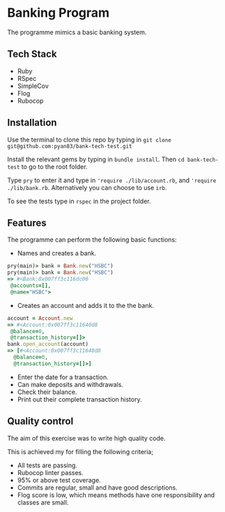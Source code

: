 # Banking Program
The programme mimics a basic banking system.

## Tech Stack
- Ruby
- RSpec
- SimpleCov
- Flog
- Rubocop

## Installation
Use the terminal to clone this repo by typing in
`git clone git@github.com:pyan83/bank-tech-test.git`

Install the relevant gems by typing in `bundle install`.
Then `cd bank-tech-test` to go to the root folder.

Type `pry` to enter it and type in `'require ./lib/account.rb`, and `'require ./lib/bank.rb`.
Alternatively you can choose to use `irb`.

To see the tests type in `rspec` in the project folder.

## Features
The programme can perform the following basic functions:

- Names and creates a bank.
```ruby
pry(main)> bank = Bank.new("HSBC")
pry(main)> bank = Bank.new("HSBC")
=> #<Bank:0x007ff3c116dc00
 @accounts=[],
 @name="HSBC">
 ```
- Creates an account and adds it to the the bank.
```ruby
account = Account.new
=> #<Account:0x007ff3c11640d8
 @balance=0,
 @transaction_history=[]>
bank.open_account(account)
=> [#<Account:0x007ff3c11640d8
  @balance=0,
  @transaction_history=[]>]
```
- Enter the date for a transaction.
- Can make deposits and withdrawals.
- Check their balance.
- Print out their complete transaction history.

## Quality control
The aim of this exercise was to write high quality code.

This is achieved my for filling the following criteria;
- All tests are passing.
- Rubocop linter passes.
- 95% or above test coverage.
- Commits are regular, small and have good descriptions.
- Flog score is low, which means methods have one responsibility and classes are small.
